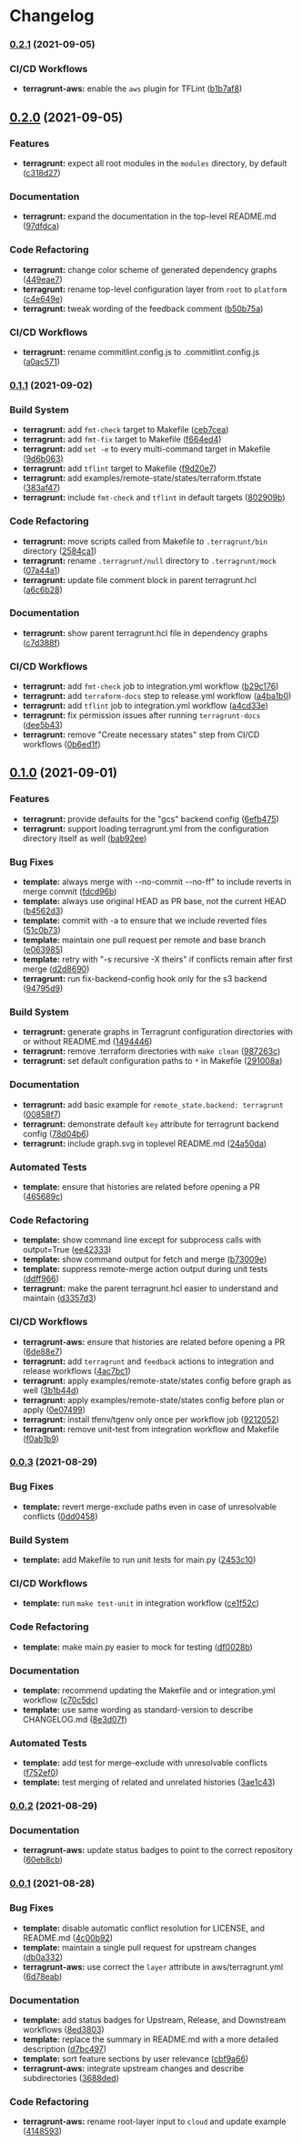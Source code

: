 # Changelog

### [0.2.1](https://www.github.com/growit-io/terragrunt-aws/compare/v0.2.0...v0.2.1) (2021-09-05)


### CI/CD Workflows

* **terragrunt-aws:** enable the `aws` plugin for TFLint ([b1b7af8](https://www.github.com/growit-io/terragrunt-aws/commit/b1b7af87566d2d35fbc525bed13d660d97661f17))

## [0.2.0](https://www.github.com/growit-io/terragrunt-aws/compare/v0.1.1...v0.2.0) (2021-09-05)


### Features

* **terragrunt:** expect all root modules in the `modules` directory, by default ([c318d27](https://www.github.com/growit-io/terragrunt-aws/commit/c318d276ba31e9d3bdf2e241d05f09355bdd5ebf))


### Documentation

* **terragrunt:** expand the documentation in the top-level README.md ([97dfdca](https://www.github.com/growit-io/terragrunt-aws/commit/97dfdcade719e2893b687045e0057e83d8ca8378))


### Code Refactoring

* **terragrunt:** change color scheme of generated dependency graphs ([449eae7](https://www.github.com/growit-io/terragrunt-aws/commit/449eae7337cc35aa1ba229aa82afe4833e9f9007))
* **terragrunt:** rename top-level configuration layer from `root` to `platform` ([c4e649e](https://www.github.com/growit-io/terragrunt-aws/commit/c4e649efc83334c38b89057cf12ac140765d706e))
* **terragrunt:** tweak wording of the feedback comment ([b50b75a](https://www.github.com/growit-io/terragrunt-aws/commit/b50b75aa26d8377b7b427fce1dece1bbb91f5cac))


### CI/CD Workflows

* **terragrunt:** rename commitlint.config.js to .commitlint.config.js ([a0ac571](https://www.github.com/growit-io/terragrunt-aws/commit/a0ac571432ba46bdd355d61147ef782748efb0b8))

### [0.1.1](https://www.github.com/growit-io/terragrunt-aws/compare/v0.1.0...v0.1.1) (2021-09-02)


### Build System

* **terragrunt:** add `fmt-check` target to Makefile ([ceb7cea](https://www.github.com/growit-io/terragrunt-aws/commit/ceb7cea0917ae3a559656ec2a846cbedee687fa4))
* **terragrunt:** add `fmt-fix` target to Makefile ([f664ed4](https://www.github.com/growit-io/terragrunt-aws/commit/f664ed48df4cfb41c5f964aac9a1632643aec152))
* **terragrunt:** add `set -e` to every multi-command target in Makefile ([9d6b063](https://www.github.com/growit-io/terragrunt-aws/commit/9d6b063f036933868720ace76ce2fc7ae50ffec5))
* **terragrunt:** add `tflint` target to Makefile ([f9d20e7](https://www.github.com/growit-io/terragrunt-aws/commit/f9d20e7ba54226493c2ad6ca144c1e7f8df69d49))
* **terragrunt:** add examples/remote-state/states/terraform.tfstate ([383af47](https://www.github.com/growit-io/terragrunt-aws/commit/383af47cd8e7147eddb31b85e75a60da6561e0b7))
* **terragrunt:** include `fmt-check` and `tflint` in default targets ([802909b](https://www.github.com/growit-io/terragrunt-aws/commit/802909b693c3eae1a660d13cae5d99d9a04943b0))


### Code Refactoring

* **terragrunt:** move scripts called from Makefile to `.terragrunt/bin` directory ([2584ca1](https://www.github.com/growit-io/terragrunt-aws/commit/2584ca14e8768e7070647dd68f1a95a7ba92c457))
* **terragrunt:** rename `.terragrunt/null` directory to `.terragrunt/mock` ([07a44a1](https://www.github.com/growit-io/terragrunt-aws/commit/07a44a1472cac8f47c277988071bb5b1aae9b0a5))
* **terragrunt:** update file comment block in parent terragrunt.hcl ([a6c6b28](https://www.github.com/growit-io/terragrunt-aws/commit/a6c6b289f16ff3b8994954b429d88970d0bc4b3d))


### Documentation

* **terragrunt:** show parent terragrunt.hcl file in dependency graphs ([c7d388f](https://www.github.com/growit-io/terragrunt-aws/commit/c7d388fc23ea4e71003955696ac4c830c325a3b6))


### CI/CD Workflows

* **terragrunt:** add `fmt-check` job to integration.yml workflow ([b29c176](https://www.github.com/growit-io/terragrunt-aws/commit/b29c17639e6a7449eb5feb8ec4a5928cc4e8ede9))
* **terragrunt:** add `terraform-docs` step to release.yml workflow ([a4ba1b0](https://www.github.com/growit-io/terragrunt-aws/commit/a4ba1b0badaa699263a85b0e190ae21fc299b215))
* **terragrunt:** add `tflint` job to integration.yml workflow ([a4cd33e](https://www.github.com/growit-io/terragrunt-aws/commit/a4cd33e02eb6be79ef2eaaa53486fc589fe75b92))
* **terragrunt:** fix permission issues after running `terragrunt-docs` ([dee5b43](https://www.github.com/growit-io/terragrunt-aws/commit/dee5b43134f2bff073f9cd5308524f479f9f042d))
* **terragrunt:** remove "Create necessary states" step from CI/CD workflows ([0b6ed1f](https://www.github.com/growit-io/terragrunt-aws/commit/0b6ed1f9e61ee7b11e928a99bb785651fbe65768))

## [0.1.0](https://www.github.com/growit-io/terragrunt-aws/compare/v0.0.3...v0.1.0) (2021-09-01)


### Features

* **terragrunt:** provide defaults for the "gcs" backend config ([6efb475](https://www.github.com/growit-io/terragrunt-aws/commit/6efb47599274cdb4ccd70c83665c7e1e2fe7a072))
* **terragrunt:** support loading terragrunt.yml from the configuration directory itself as well ([bab92ee](https://www.github.com/growit-io/terragrunt-aws/commit/bab92eed08ca8f5a8a7b92d22e91af3297f0656c))


### Bug Fixes

* **template:** always merge with --no-commit --no-ff" to include reverts in merge commit ([fdcd96b](https://www.github.com/growit-io/terragrunt-aws/commit/fdcd96b3e0000a0c6fbdeb815d2c2be512ee1c7d))
* **template:** always use original HEAD as PR base, not the current HEAD ([b4562d3](https://www.github.com/growit-io/terragrunt-aws/commit/b4562d3d61cb88de17649f4aa7bdaacdafbd74b6))
* **template:** commit with -a to ensure that we include reverted files ([51c0b73](https://www.github.com/growit-io/terragrunt-aws/commit/51c0b7351e44590478bc861146e2d3176cbd0b52))
* **template:** maintain one pull request per remote and base branch ([e063985](https://www.github.com/growit-io/terragrunt-aws/commit/e063985ea2d40d00441c4d58dc5d33add017506b))
* **template:** retry with "-s recursive -X theirs" if conflicts remain after first merge ([d2d8690](https://www.github.com/growit-io/terragrunt-aws/commit/d2d8690bd15ff4374017838ba3613046c8f585ce))
* **terragrunt:** run fix-backend-config hook only for the s3 backend ([94795d9](https://www.github.com/growit-io/terragrunt-aws/commit/94795d98556398a7bc0e897b34185576a6989301))


### Build System

* **terragrunt:** generate graphs in Terragrunt configuration directories with or without README.md ([1494446](https://www.github.com/growit-io/terragrunt-aws/commit/1494446f7cf65e7bea3564f8ccc54c29e9281d93))
* **terragrunt:** remove .terraform directories with `make clean` ([987263c](https://www.github.com/growit-io/terragrunt-aws/commit/987263cfc3ad68d5aeeeee8d3e26ff74233b51a6))
* **terragrunt:** set default configuration paths to `*` in Makefile ([291008a](https://www.github.com/growit-io/terragrunt-aws/commit/291008a007027005528f326bd145ccb655f10cc1))


### Documentation

* **terragrunt:** add basic example for `remote_state.backend: terragrunt` ([00858f7](https://www.github.com/growit-io/terragrunt-aws/commit/00858f7ffc11dc4b9a8e5c6b964809dc197ecb88))
* **terragrunt:** demonstrate default `key` attribute for terragrunt backend config ([78d04b6](https://www.github.com/growit-io/terragrunt-aws/commit/78d04b635108a46cef3ab7ccd1e7118321624bab))
* **terragrunt:** include graph.svg in toplevel README.md ([24a50da](https://www.github.com/growit-io/terragrunt-aws/commit/24a50da8092f859f0d342ea4e17bd254b5c548f7))


### Automated Tests

* **template:** ensure that histories are related before opening a PR ([465689c](https://www.github.com/growit-io/terragrunt-aws/commit/465689c686ecf755af76f0f2a2b8933fd862272d))


### Code Refactoring

* **template:** show command line except for subprocess calls with output=True ([ee42333](https://www.github.com/growit-io/terragrunt-aws/commit/ee42333ca28db5f2f60da0b63103fbb850e3dfa1))
* **template:** show command output for fetch and merge ([b73009e](https://www.github.com/growit-io/terragrunt-aws/commit/b73009ed3af0788a939425503e351400bd28cee6))
* **template:** suppress remote-merge action output during unit tests ([ddff966](https://www.github.com/growit-io/terragrunt-aws/commit/ddff9660b689dc54590d2c8c80421c94dad5751e))
* **terragrunt:** make the parent terragrunt.hcl easier to understand and maintain ([d3357d3](https://www.github.com/growit-io/terragrunt-aws/commit/d3357d3660ad4d8e69ca1d460db7512d16e79d65))


### CI/CD Workflows

* **terragrunt-aws:** ensure that histories are related before opening a PR ([6de88e7](https://www.github.com/growit-io/terragrunt-aws/commit/6de88e7bd2e9f8c0ccc3fa54d1910e8b7f7a3c25))
* **terragrunt:** add `terragrunt` and `feedback` actions to integration and release workflows ([4ac7bc1](https://www.github.com/growit-io/terragrunt-aws/commit/4ac7bc1396b35a0cd14a52b49e6a628541e07488))
* **terragrunt:** apply examples/remote-state/states config before graph as well ([3b1b44d](https://www.github.com/growit-io/terragrunt-aws/commit/3b1b44daa86376e343f9f8a410d41b533c91afe2))
* **terragrunt:** apply examples/remote-state/states config before plan or apply ([0e07499](https://www.github.com/growit-io/terragrunt-aws/commit/0e074995fe195307cf210a6c43c2f72f280ea28c))
* **terragrunt:** install tfenv/tgenv only once per workflow job ([9212052](https://www.github.com/growit-io/terragrunt-aws/commit/92120527ab467d207a7a5c8d7d45e2b1e0b5013d))
* **terragrunt:** remove unit-test from integration workflow and Makefile ([f0ab1b9](https://www.github.com/growit-io/terragrunt-aws/commit/f0ab1b9d559b30570427eea8ac2674259d956b4d))

### [0.0.3](https://www.github.com/growit-io/terragrunt-aws/compare/v0.0.2...v0.0.3) (2021-08-29)


### Bug Fixes

* **template:** revert merge-exclude paths even in case of unresolvable conflicts ([0dd0458](https://www.github.com/growit-io/terragrunt-aws/commit/0dd04586c83482ebe4a1d5c7095734a4bacab04e))


### Build System

* **template:** add Makefile to run unit tests for main.py ([2453c10](https://www.github.com/growit-io/terragrunt-aws/commit/2453c100c8fd936175fed99e52ffd6cc6a4d334a))


### CI/CD Workflows

* **template:** run `make test-unit` in integration workflow ([ce1f52c](https://www.github.com/growit-io/terragrunt-aws/commit/ce1f52cd002b2915a3e53ec7b8142845984f4c9c))


### Code Refactoring

* **template:** make main.py easier to mock for testing ([df0028b](https://www.github.com/growit-io/terragrunt-aws/commit/df0028b8cc89ba2e1037f7a50ff79743632944b6))


### Documentation

* **template:** recommend updating the Makefile and or integration.yml workflow ([c70c5dc](https://www.github.com/growit-io/terragrunt-aws/commit/c70c5dc94dd3a615026b56cae22b6d1c71d3edea))
* **template:** use same wording as standard-version to describe CHANGELOG.md ([8e3d07f](https://www.github.com/growit-io/terragrunt-aws/commit/8e3d07f7411de58c0866e83299781538f5c5c53c))


### Automated Tests

* **template:** add test for merge-exclude with unresolvable conflicts ([f752ef0](https://www.github.com/growit-io/terragrunt-aws/commit/f752ef0fd969984a48fb28fd5d314fbfc64ea73b))
* **template:** test merging of related and unrelated histories ([3ae1c43](https://www.github.com/growit-io/terragrunt-aws/commit/3ae1c43d4506d462241b38ce0e4da07d3aa39317))

### [0.0.2](https://www.github.com/growit-io/terragrunt-aws/compare/v0.0.1...v0.0.2) (2021-08-29)


### Documentation

* **terragrunt-aws:** update status badges to point to the correct repository ([60eb8cb](https://www.github.com/growit-io/terragrunt-aws/commit/60eb8cb5d8e5f51028167c638c10f460d243c463))

### [0.0.1](https://www.github.com/growit-io/terragrunt-aws/compare/v0.0.0...v0.0.1) (2021-08-28)


### Bug Fixes

* **template:** disable automatic conflict resolution for LICENSE, and README.md ([4c00b92](https://www.github.com/growit-io/terragrunt-aws/commit/4c00b92c901dcde08628138869b52fea0cae26d7))
* **template:** maintain a single pull request for upstream changes ([db0a332](https://www.github.com/growit-io/terragrunt-aws/commit/db0a332d03421a2bb3d2e43a0eabfe6577a54932))
* **terragrunt-aws:** use correct the `layer` attribute in aws/terragrunt.yml ([6d78eab](https://www.github.com/growit-io/terragrunt-aws/commit/6d78eabfe897812765684029df2b29779e5a787b))


### Documentation

* **template:** add status badges for Upstream, Release, and Downstream workflows ([8ed3803](https://www.github.com/growit-io/terragrunt-aws/commit/8ed38034bfaea011bd680d52fe5ae45fda294479))
* **template:** replace the summary in README.md with a more detailed description ([d7bc497](https://www.github.com/growit-io/terragrunt-aws/commit/d7bc497cc809ae0953eebab3e52b4de828903898))
* **template:** sort feature sections by user relevance ([cbf9a66](https://www.github.com/growit-io/terragrunt-aws/commit/cbf9a664fb1d437d8f5825768bedca9c08b40aac))
* **terragrunt-aws:** integrate upstream changes and describe subdirectories ([3688ded](https://www.github.com/growit-io/terragrunt-aws/commit/3688ded4bccb9ec805743ca7458f653e27f250ac))


### Code Refactoring

* **terragrunt-aws:** rename root-layer input to `cloud` and update example ([4148593](https://www.github.com/growit-io/terragrunt-aws/commit/4148593f603685ea873c27512d2ab3b08423c36d))
